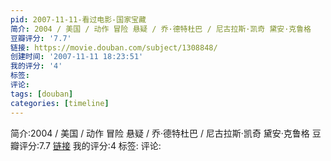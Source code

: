 ```yaml
---
pid: 2007-11-11-看过电影-国家宝藏
简介: 2004 / 美国 / 动作 冒险 悬疑 / 乔·德特杜巴 / 尼古拉斯·凯奇 黛安·克鲁格
豆瓣评分: '7.7'
链接: https://movie.douban.com/subject/1308848/
创建时间: '2007-11-11 18:23:51'
我的评分: '4'
标签:
评论:
tags: [douban]
categories: [timeline]
---
```

简介:2004 / 美国 / 动作 冒险 悬疑 / 乔·德特杜巴 / 尼古拉斯·凯奇 黛安·克鲁格
豆瓣评分:7.7
[链接](https://movie.douban.com/subject/1308848/)
我的评分:4
标签:
评论:
